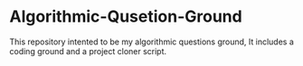 # Algorithmic-Qusetion-Ground
This repository intented to be my algorithmic questions ground, It includes a coding ground and a project cloner script.
